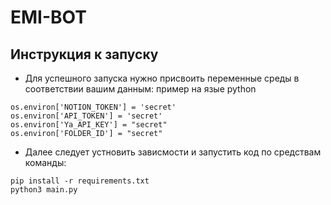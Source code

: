 # EMI-BOT
## Инструкция к запуску
- Для успешного запуска нужно присвоить переменные среды в соответствии вашим данным:
пример на язые python
```
os.environ['NOTION_TOKEN'] = 'secret'
os.environ['API_TOKEN'] = 'secret'
os.environ['Ya_API_KEY'] = "secret"
os.environ['FOLDER_ID'] = "secret"
```
- Далее следует устновить зависмости и запустить код по средствам команды:
```
pip install -r requirements.txt
python3 main.py
```
